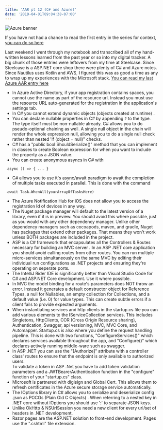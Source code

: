 ```yaml
---
title: 'AAR pt 12 (C# and Azure)'
date: '2019-04-01T09:04:38-07:00'
---
```

![Azure banner](/blog-v3/assets/azure.png)

If you have not had a chance to read the first entry in the series for context, <a href="/post/after-action-review-aar/">you can do so here</a> 

Last weekend I went through my notebook and transcribed all of my hand-written lessons learned from the past year or so into my digital tracker.  A big chunk of those entries were leftovers from my time at Steelcase.  Since Steelcase is a ASP.NET core shop there were plenty of C# and Azure notes. Since Nautilus uses Kotlin and AWS, I figured this was as good a time as any to wrap up my experiences with the Microsoft stack.  <a href="/post/aar-pt-3-xamarin-c-azure/">You can read my last Azure AAR entry here</a>

* In Azure Active Directory, if your app registration contains spaces, you cannot use the name as part of the resource url.  Instead you must use the resource URL auto-generated for the registration in the application's settings tab.
* In C# you cannot extend dynamic objects (objects created at runtime)
.
* You can declare nullable properties in C# by appending `?` to the type.  The type itself must be non-nullable already.
 C# allows you to do pseudo-optional chaining as well.  A single null object in the chain will render the whole expression null, allowing you to do a single null check rather than nested 'if (object = null)" checks.
* C# has a "public bool ShouldSerialize()" method that you can implement in classes to create Boolean expression for when you want to include the property as a JSON value.
* You can create anonymous asyncs in C# with


```
 async () => { ... }
```

* C# allows you to use it's async/await paradigm to await the completion of multiple tasks executed in parallel.  This is done with the command 


```
 await Task.WhenAll(yourArrayOfTasksHere)
```

* The Azure Notification Hub for iOS does not allow you to access the registration Id of devices in any way.
* The Nuget package manager will default to the latest version of a library, even if it is in preview.  You should avoid this where possible, just as you would with any other dependency manager. Unlike other dependency managers such as cocoapods, maven, and gradle, Nuget has packages that extend other packages.  That means they won't work unless BOTH packages are included in the project.
* ASP is a C# framework that encapsulates all the Controllers & Routes necessary for building an MVC server
. In an ASP .NET core application you should avoid calling routes from other routes.
 You can run multiple micro-services simultaneously on the same MVC by editing their individual run configurations as .NET projects and ensuring they're operating on seperate ports.
* The IntelliJ Rider IDE is significantly better than Visual Studio Code for C# and ASP.NET Core development.  Use it where possible.
* In MVC the model binding for a route's parameters does NOT throw an error.  Instead it generates a default constructor object for Reference Types, a null for Nullables, an empty collection for Collections, and a default value (i.e. 0) for value types.  This can create subtle errors if a client fails to provide expected arguments.
* When instantiating services and http clients in the startup.cs file you can add various elements to the IServiceCollection services.  This includes Singletons, HttpClients, COR (Cross Origin Resource sharing), Authentication, Swagger, api versioning, MVC, MVC Core, and Automapper.
 Startup.cs is also where you define the request handling pipeline.  This is done with two functions, "ConfigureServices()" which declares services available throughout the app, and "Configure()" which declares actively running middle-ware such as swagger.
* In ASP .NET you can use the "\[Authorize]" attribute with a controller class' routes to ensure that the endpoint is only available to authorized users.  
To validate a token in ASP .Net you have to add token validation parameters and a JWTBearerAuthentication function in the "configure" function of your "startup.cs" class.
* Microsoft is partnered with digisign and Global Cert.  This allows them to refresh certificates in the Azure secure storage service automatically.
* The IOptions library in C# allows you to serialize and deserialize config .json as POCOs (Plain Old C Objects)
. When referring to a nested key in .NET core without IOptions you should use ':' to separate JSON keys.
* Unlike OkHttp & NSUrlSession you need a new client for every url/set of headers in .NET development.
* Razor pages are the ASP.NET solution to front-end development.  Pages use the ".cshtml" file extension.
